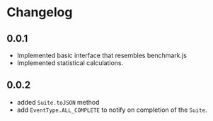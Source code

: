 # Changelog

## 0.0.1

- Implemented basic interface that resembles benchmark.js
- Implemented statistical calculations.

## 0.0.2

- added `Suite.toJSON` method
- add `EventType.ALL_COMPLETE` to notify on completion of the `Suite`.
